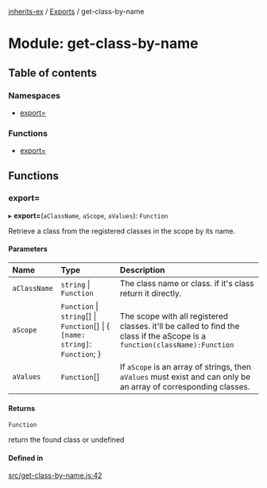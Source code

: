 [inherits-ex](../README.md) / [Exports](../modules.md) / get-class-by-name

# Module: get-class-by-name

## Table of contents

### Namespaces

- [export&#x3D;](get_class_by_name.export_.md)

### Functions

- [export&#x3D;](get_class_by_name.md#export&#x3D;)

## Functions

### export&#x3D;

▸ **export=**(`aClassName`, `aScope`, `aValues`): `Function`

Retrieve a class from the registered classes in the scope by its name.

#### Parameters

| Name | Type | Description |
| :------ | :------ | :------ |
| `aClassName` | `string` \| `Function` | The class name or class. if it's class return it directly. |
| `aScope` | `Function` \| `string`[] \| `Function`[] \| { `[name: string]`: `Function`;  } | The scope with all registered classes. it'll be called to find the class if the aScope is a `function(className):Function` |
| `aValues` | `Function`[] | If `aScope` is an array of strings, then `aValues` must exist and can only be an array of corresponding classes. |

#### Returns

`Function`

return the found class or undefined

#### Defined in

[src/get-class-by-name.js:42](https://github.com/snowyu/inherits-ex.js/blob/5eb21fd/src/get-class-by-name.js#L42)
